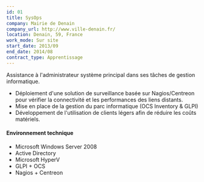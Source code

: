 ```yaml
---
id: 01
title: SysOps
company: Mairie de Denain
company_url: http://www.ville-denain.fr/
location: Denain, 59, France
work_mode: Sur site
start_date: 2013/09
end_date: 2014/08
contract_type: Apprentissage
---
```


Assistance à l'administrateur système principal dans ses tâches de gestion informatique.

* Déploiement d'une solution de surveillance basée sur Nagios/Centreon pour vérifier la connectivité et les performances des liens distants.
* Mise en place de la gestion du parc informatique (OCS Inventory & GLPI)
* Développement de l'utilisation de clients légers afin de réduire les coûts matériels.

#### Environnement technique

* Microsoft Windows Server 2008
* Active Directory
* Microsoft HyperV
* GLPI + OCS
* Nagios + Centreon
